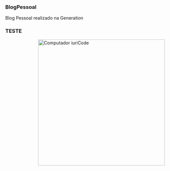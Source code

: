 ### BlogPessoal
Blog Pessoal realizado na Generation
### TESTE
<img src="https://www.canva.com/design/DAE2v-NM7lc/c15qGxCfJ_xJ1tFjUzxMhQ/view?utm_content=DAE2v-NM7lc&utm_campaign=designshare&utm_medium=link&utm_source=publishsharelink" min-width="400px" max-width="400px" width="400px" align="right" alt="Computador iuriCode">
